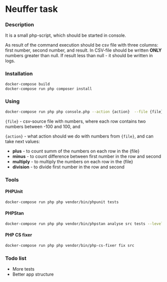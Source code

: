 # Neuffer task

### Description

It is a small php-script, which should be started in console.

As result of the command execution should be csv file with three columns: first number, second number, and result. In CSV-file should be written **ONLY** numbers greater than null. If result less than null - it should be written in logs.


### Installation

```bash
docker-compose build
docker-compose run php composer install
```

### Using
```bash
docker-compose run php php console.php --action {action}  --file {file}
```

`{file}` - csv-source file with numbers, where each row contains two numbers between -100 and 100, and

`{action}` - what action should we do with numbers from `{file}`, and can take next values:

* <b>plus</b> - to count summ of the numbers on each row in the {file}
* <b>minus</b> - to count difference between first number in the row and second
* <b>multiply</b> - to multiply the numbers on each row in the {file}
* <b>division</b> - to divide  first number in the row and second

### Tools

#### PHPUnit
```bash
docker-compose run php php vendor/bin/phpunit tests
```

#### PHPStan
```bash
docker-compose run php php vendor/bin/phpstan analyse src tests --level 5
```

#### PHP CS fixer
```bash
docker-compose run php php vendor/bin/php-cs-fixer fix src
```

### Todo list

- More tests
- Better app structure
